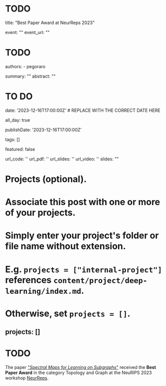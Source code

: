 # TODO
title: "Best Paper Award at NeurReps 2023"

event: ""
event_url: ""

# TODO
authors:
    - pegoraro

summary: ""
abstract: ""

# TO DO
date: '2023-12-16T17:00:00Z'  # REPLACE WITH THE CORRECT DATE HERE 

all_day: true

publishDate: '2023-12-16T17:00:00Z'

tags: []

featured: false

url_code: ''
url_pdf: ''
url_slides: ''
url_video: ''
slides: ""

# Projects (optional).
#   Associate this post with one or more of your projects.
#   Simply enter your project's folder or file name without extension.
#   E.g. `projects = ["internal-project"]` references `content/project/deep-learning/index.md`.
#   Otherwise, set `projects = []`.
projects: []
---

# TODO
The paper ["*Spectral Maps for Learning on Subgraphs*"](https://gladia.di.uniroma1.it/publication/pegoraro-2023-spectral/) received the **Best Paper Award** in the category Topology and Graph at the NeuRIPS 2023 workshop [NeurReps](https://www.neurreps.org/about).
